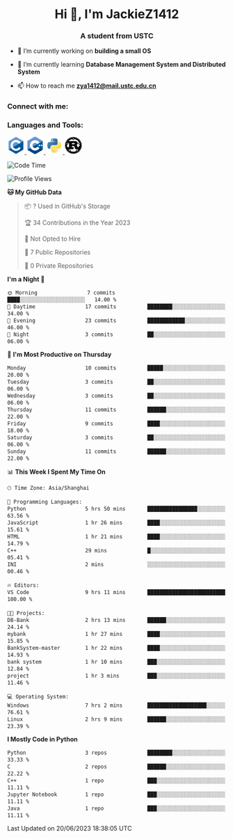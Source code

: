 <h1 align="center">Hi 👋, I'm JackieZ1412</h1>
<h3 align="center">A student from USTC</h3>

- 🔭 I’m currently working on **building a small OS**

- 🌱 I’m currently learning **Database Management System and Distributed System**

- 📫 How to reach me **zya1412@mail.ustc.edu.cn**

<h3 align="left">Connect with me:</h3>
<p align="left">
</p>

<h3 align="left">Languages and Tools:</h3>
<p align="left"> <a href="https://www.cprogramming.com/" target="_blank" rel="noreferrer"> <img src="https://raw.githubusercontent.com/devicons/devicon/master/icons/c/c-original.svg" alt="c" width="40" height="40"/> </a> <a href="https://www.w3schools.com/cpp/" target="_blank" rel="noreferrer"> <img src="https://raw.githubusercontent.com/devicons/devicon/master/icons/cplusplus/cplusplus-original.svg" alt="cplusplus" width="40" height="40"/> </a> <a href="https://www.python.org" target="_blank" rel="noreferrer"> <img src="https://raw.githubusercontent.com/devicons/devicon/master/icons/python/python-original.svg" alt="python" width="40" height="40"/> </a> <a href="https://www.rust-lang.org" target="_blank" rel="noreferrer"> <img src="https://raw.githubusercontent.com/devicons/devicon/master/icons/rust/rust-plain.svg" alt="rust" width="40" height="40"/> </a> </p>



<!--START_SECTION:waka-->
![Code Time](http://img.shields.io/badge/Code%20Time-450%20hrs%2017%20mins-blue)

![Profile Views](http://img.shields.io/badge/Profile%20Views-0-blue)

**🐱 My GitHub Data** 

> 📦 ? Used in GitHub's Storage 
 > 
> 🏆 34 Contributions in the Year 2023
 > 
> 🚫 Not Opted to Hire
 > 
> 📜 7 Public Repositories 
 > 
> 🔑 0 Private Repositories 
 > 
**I'm a Night 🦉** 

```text
🌞 Morning                7 commits           ████░░░░░░░░░░░░░░░░░░░░░   14.00 % 
🌆 Daytime                17 commits          ████████░░░░░░░░░░░░░░░░░   34.00 % 
🌃 Evening                23 commits          ████████████░░░░░░░░░░░░░   46.00 % 
🌙 Night                  3 commits           ██░░░░░░░░░░░░░░░░░░░░░░░   06.00 % 
```
📅 **I'm Most Productive on Thursday** 

```text
Monday                   10 commits          █████░░░░░░░░░░░░░░░░░░░░   20.00 % 
Tuesday                  3 commits           ██░░░░░░░░░░░░░░░░░░░░░░░   06.00 % 
Wednesday                3 commits           ██░░░░░░░░░░░░░░░░░░░░░░░   06.00 % 
Thursday                 11 commits          ██████░░░░░░░░░░░░░░░░░░░   22.00 % 
Friday                   9 commits           ████░░░░░░░░░░░░░░░░░░░░░   18.00 % 
Saturday                 3 commits           ██░░░░░░░░░░░░░░░░░░░░░░░   06.00 % 
Sunday                   11 commits          ██████░░░░░░░░░░░░░░░░░░░   22.00 % 
```


📊 **This Week I Spent My Time On** 

```text
🕑︎ Time Zone: Asia/Shanghai

💬 Programming Languages: 
Python                   5 hrs 50 mins       ████████████████░░░░░░░░░   63.56 % 
JavaScript               1 hr 26 mins        ████░░░░░░░░░░░░░░░░░░░░░   15.61 % 
HTML                     1 hr 21 mins        ████░░░░░░░░░░░░░░░░░░░░░   14.79 % 
C++                      29 mins             █░░░░░░░░░░░░░░░░░░░░░░░░   05.41 % 
INI                      2 mins              ░░░░░░░░░░░░░░░░░░░░░░░░░   00.46 % 

🔥 Editors: 
VS Code                  9 hrs 11 mins       █████████████████████████   100.00 % 

🐱‍💻 Projects: 
DB-Bank                  2 hrs 13 mins       ██████░░░░░░░░░░░░░░░░░░░   24.14 % 
mybank                   1 hr 27 mins        ████░░░░░░░░░░░░░░░░░░░░░   15.85 % 
BankSystem-master        1 hr 22 mins        ████░░░░░░░░░░░░░░░░░░░░░   14.93 % 
bank system              1 hr 10 mins        ███░░░░░░░░░░░░░░░░░░░░░░   12.84 % 
project                  1 hr 3 mins         ███░░░░░░░░░░░░░░░░░░░░░░   11.46 % 

💻 Operating System: 
Windows                  7 hrs 2 mins        ███████████████████░░░░░░   76.61 % 
Linux                    2 hrs 9 mins        ██████░░░░░░░░░░░░░░░░░░░   23.39 % 
```

**I Mostly Code in Python** 

```text
Python                   3 repos             ████████░░░░░░░░░░░░░░░░░   33.33 % 
C                        2 repos             ██████░░░░░░░░░░░░░░░░░░░   22.22 % 
C++                      1 repo              ███░░░░░░░░░░░░░░░░░░░░░░   11.11 % 
Jupyter Notebook         1 repo              ███░░░░░░░░░░░░░░░░░░░░░░   11.11 % 
Java                     1 repo              ███░░░░░░░░░░░░░░░░░░░░░░   11.11 % 
```




 Last Updated on 20/06/2023 18:38:05 UTC
<!--END_SECTION:waka-->
